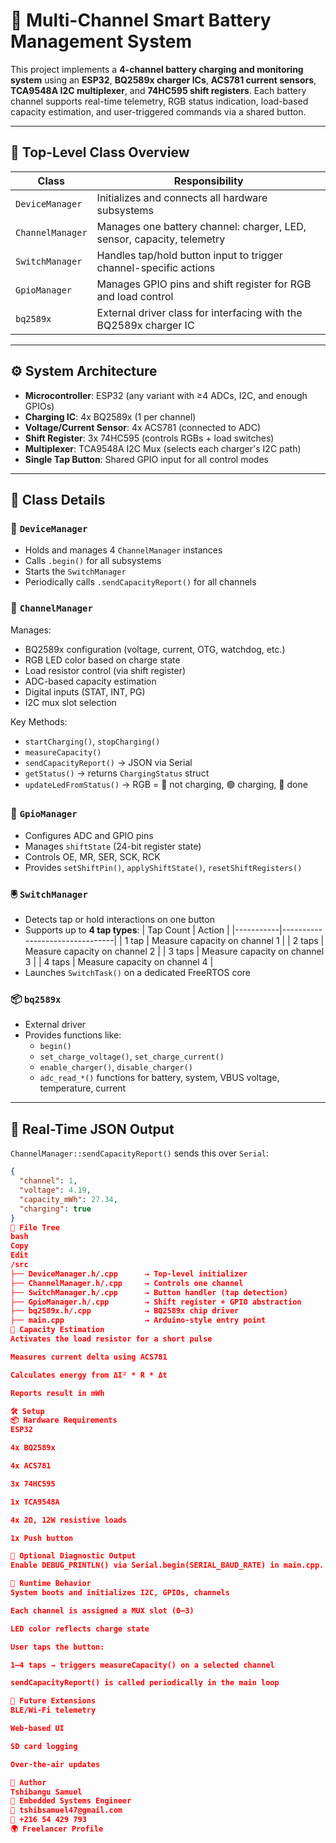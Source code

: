 # 🔋 Multi-Channel Smart Battery Management System

This project implements a **4-channel battery charging and monitoring system** using an **ESP32**, **BQ2589x charger ICs**, **ACS781 current sensors**, **TCA9548A I2C multiplexer**, and **74HC595 shift registers**. Each battery channel supports real-time telemetry, RGB status indication, load-based capacity estimation, and user-triggered commands via a shared button.

---

## 📘 Top-Level Class Overview

| Class            | Responsibility                                                                 |
|------------------|---------------------------------------------------------------------------------|
| `DeviceManager`  | Initializes and connects all hardware subsystems                                |
| `ChannelManager` | Manages one battery channel: charger, LED, sensor, capacity, telemetry          |
| `SwitchManager`  | Handles tap/hold button input to trigger channel-specific actions               |
| `GpioManager`    | Manages GPIO pins and shift register for RGB and load control                   |
| `bq2589x`        | External driver class for interfacing with the BQ2589x charger IC               |

---

## ⚙️ System Architecture

- **Microcontroller**: ESP32 (any variant with ≥4 ADCs, I2C, and enough GPIOs)
- **Charging IC**: 4x BQ2589x (1 per channel)
- **Voltage/Current Sensor**: 4x ACS781 (connected to ADC)
- **Shift Register**: 3x 74HC595 (controls RGBs + load switches)
- **Multiplexer**: TCA9548A I2C Mux (selects each charger's I2C path)
- **Single Tap Button**: Shared GPIO input for all control modes

---

## 🧠 Class Details

### 🔧 `DeviceManager`

- Holds and manages 4 `ChannelManager` instances
- Calls `.begin()` for all subsystems
- Starts the `SwitchManager`
- Periodically calls `.sendCapacityReport()` for all channels

### 🔌 `ChannelManager`

Manages:
- BQ2589x configuration (voltage, current, OTG, watchdog, etc.)
- RGB LED color based on charge state
- Load resistor control (via shift register)
- ADC-based capacity estimation
- Digital inputs (STAT, INT, PG)
- I2C mux slot selection

Key Methods:
- `startCharging()`, `stopCharging()`
- `measureCapacity()`
- `sendCapacityReport()` → JSON via Serial
- `getStatus()` → returns `ChargingStatus` struct
- `updateLedFromStatus()` → RGB = 🔴 not charging, 🟢 charging, 🔵 done

### 🧲 `GpioManager`

- Configures ADC and GPIO pins
- Manages `shiftState` (24-bit register state)
- Controls OE, MR, SER, SCK, RCK
- Provides `setShiftPin()`, `applyShiftState()`, `resetShiftRegisters()`

### 🖲️ `SwitchManager`

- Detects tap or hold interactions on one button
- Supports up to **4 tap types**:
  | Tap Count | Action                         |
  |-----------|--------------------------------|
  | 1 tap     | Measure capacity on channel 1  |
  | 2 taps    | Measure capacity on channel 2  |
  | 3 taps    | Measure capacity on channel 3  |
  | 4 taps    | Measure capacity on channel 4  |
- Launches `SwitchTask()` on a dedicated FreeRTOS core

### 📦 `bq2589x`

- External driver
- Provides functions like:
  - `begin()`
  - `set_charge_voltage()`, `set_charge_current()`
  - `enable_charger()`, `disable_charger()`
  - `adc_read_*()` functions for battery, system, VBUS voltage, temperature, current

---

## 📡 Real-Time JSON Output

`ChannelManager::sendCapacityReport()` sends this over `Serial`:

```json
{
  "channel": 1,
  "voltage": 4.19,
  "capacity_mWh": 27.34,
  "charging": true
}
📁 File Tree
bash
Copy
Edit
/src
├── DeviceManager.h/.cpp      → Top-level initializer
├── ChannelManager.h/.cpp     → Controls one channel
├── SwitchManager.h/.cpp      → Button handler (tap detection)
├── GpioManager.h/.cpp        → Shift register + GPIO abstraction
├── bq2589x.h/.cpp            → BQ2589x chip driver
├── main.cpp                  → Arduino-style entry point
🔋 Capacity Estimation
Activates the load resistor for a short pulse

Measures current delta using ACS781

Calculates energy from ΔI² * R * Δt

Reports result in mWh

🛠️ Setup
📦 Hardware Requirements
ESP32

4x BQ2589x

4x ACS781

3x 74HC595

1x TCA9548A

4x 2Ω, 12W resistive loads

1x Push button

🧪 Optional Diagnostic Output
Enable DEBUG_PRINTLN() via Serial.begin(SERIAL_BAUD_RATE) in main.cpp.

🔁 Runtime Behavior
System boots and initializes I2C, GPIOs, channels

Each channel is assigned a MUX slot (0–3)

LED color reflects charge state

User taps the button:

1–4 taps → triggers measureCapacity() on a selected channel

sendCapacityReport() is called periodically in the main loop

🧠 Future Extensions
BLE/Wi-Fi telemetry

Web-based UI

SD card logging

Over-the-air updates

👤 Author
Tshibangu Samuel
🎯 Embedded Systems Engineer
📧 tshibsamuel47@gmail.com
📱 +216 54 429 793
🌍 Freelancer Profile